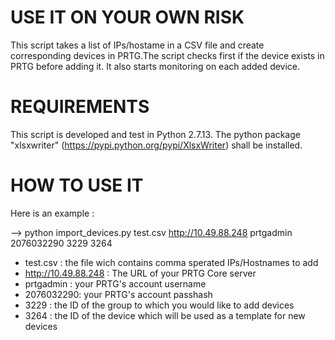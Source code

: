 
# USE IT ON YOUR OWN RISK 
This script takes a list of IPs/hostame in a CSV file and create corresponding devices in PRTG.The script checks first if the device exists in PRTG before adding it. It also starts monitoring on each added device.
# REQUIREMENTS
This script is developed and test in Python 2.7.13. 
The python package "xlsxwriter" (https://pypi.python.org/pypi/XlsxWriter) shall be installed.
# HOW TO USE IT

Here is an example : 

--> python import_devices.py test.csv http://10.49.88.248 prtgadmin 2076032290 3229 3264

- test.csv : the file wich contains comma sperated IPs/Hostnames to add
- http://10.49.88.248 : The URL of your PRTG Core server
- prtgadmin : your PRTG's account username
- 2076032290: your PRTG's account passhash
- 3229 : the ID of the group to which you would like to add devices
- 3264 : the ID of the device which will be used as a template for new devices




